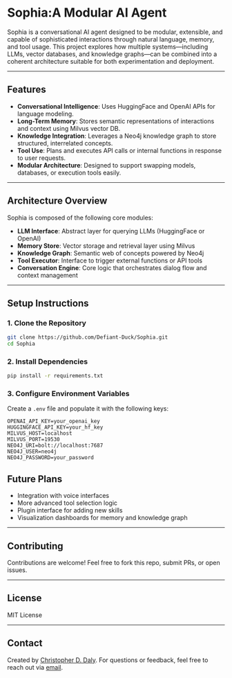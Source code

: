 # Sophia:A Modular AI Agent

Sophia is a conversational AI agent designed to be modular, extensible, and capable of sophisticated interactions through natural language, memory, and tool usage. This project explores how multiple systems—including LLMs, vector databases, and knowledge graphs—can be combined into a coherent architecture suitable for both experimentation and deployment.

---

## Features

* **Conversational Intelligence**: Uses HuggingFace and OpenAI APIs for language modeling.
* **Long-Term Memory**: Stores semantic representations of interactions and context using Milvus vector DB.
* **Knowledge Integration**: Leverages a Neo4j knowledge graph to store structured, interrelated concepts.
* **Tool Use**: Plans and executes API calls or internal functions in response to user requests.
* **Modular Architecture**: Designed to support swapping models, databases, or execution tools easily.

---

## Architecture Overview

Sophia is composed of the following core modules:

* **LLM Interface**: Abstract layer for querying LLMs (HuggingFace or OpenAI)
* **Memory Store**: Vector storage and retrieval layer using Milvus
* **Knowledge Graph**: Semantic web of concepts powered by Neo4j
* **Tool Executor**: Interface to trigger external functions or API tools
* **Conversation Engine**: Core logic that orchestrates dialog flow and context management

---

## Setup Instructions

### 1. Clone the Repository

```bash
git clone https://github.com/Defiant-Duck/Sophia.git
cd Sophia
```

### 2. Install Dependencies

```bash
pip install -r requirements.txt
```

### 3. Configure Environment Variables

Create a `.env` file and populate it with the following keys:

```env
OPENAI_API_KEY=your_openai_key
HUGGINGFACE_API_KEY=your_hf_key
MILVUS_HOST=localhost
MILVUS_PORT=19530
NEO4J_URI=bolt://localhost:7687
NEO4J_USER=neo4j
NEO4J_PASSWORD=your_password
```

## Future Plans

* Integration with voice interfaces
* More advanced tool selection logic
* Plugin interface for adding new skills
* Visualization dashboards for memory and knowledge graph

---

## Contributing

Contributions are welcome! Feel free to fork this repo, submit PRs, or open issues.

---

## License

MIT License

---

## Contact

Created by [Christopher D. Daly](https://github.com/c-daly). For questions or feedback, feel free to reach out via [email](mailto:chris@cdaly.me).
 
